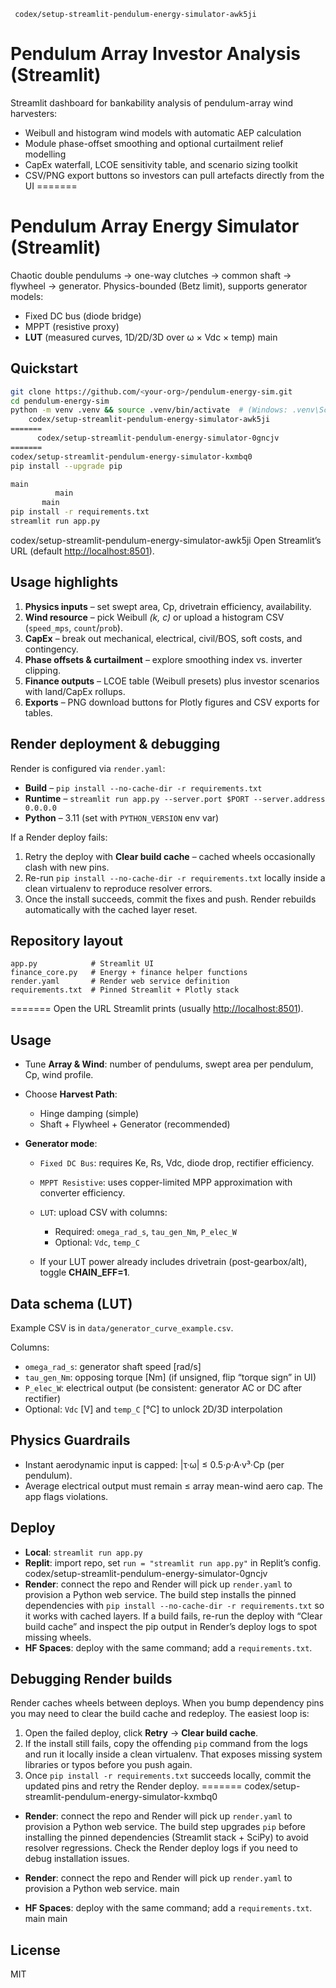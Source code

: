      codex/setup-streamlit-pendulum-energy-simulator-awk5ji
# Pendulum Array Investor Analysis (Streamlit)

Streamlit dashboard for bankability analysis of pendulum-array wind harvesters:
- Weibull and histogram wind models with automatic AEP calculation
- Module phase-offset smoothing and optional curtailment relief modelling
- CapEx waterfall, LCOE sensitivity table, and scenario sizing toolkit
- CSV/PNG export buttons so investors can pull artefacts directly from the UI
=======
# Pendulum Array Energy Simulator (Streamlit)

Chaotic double pendulums → one-way clutches → common shaft → flywheel → generator.
Physics-bounded (Betz limit), supports generator models:
- Fixed DC bus (diode bridge)
- MPPT (resistive proxy)
- **LUT** (measured curves, 1D/2D/3D over ω × Vdc × temp)
      main

## Quickstart

```bash
git clone https://github.com/<your-org>/pendulum-energy-sim.git
cd pendulum-energy-sim
python -m venv .venv && source .venv/bin/activate  # (Windows: .venv\Scripts\activate)
    codex/setup-streamlit-pendulum-energy-simulator-awk5ji
=======
      codex/setup-streamlit-pendulum-energy-simulator-0gncjv
=======
codex/setup-streamlit-pendulum-energy-simulator-kxmbq0
pip install --upgrade pip

main
          main
       main
pip install -r requirements.txt
streamlit run app.py
```

  codex/setup-streamlit-pendulum-energy-simulator-awk5ji
Open Streamlit’s URL (default [http://localhost:8501](http://localhost:8501)).

## Usage highlights

1. **Physics inputs** – set swept area, Cp, drivetrain efficiency, availability.
2. **Wind resource** – pick Weibull *(k, c)* or upload a histogram CSV (`speed_mps`, `count`/`prob`).
3. **CapEx** – break out mechanical, electrical, civil/BOS, soft costs, and contingency.
4. **Phase offsets & curtailment** – explore smoothing index vs. inverter clipping.
5. **Finance outputs** – LCOE table (Weibull presets) plus investor scenarios with land/CapEx rollups.
6. **Exports** – PNG download buttons for Plotly figures and CSV exports for tables.

## Render deployment & debugging

Render is configured via `render.yaml`:

- **Build** – `pip install --no-cache-dir -r requirements.txt`
- **Runtime** – `streamlit run app.py --server.port $PORT --server.address 0.0.0.0`
- **Python** – 3.11 (set with `PYTHON_VERSION` env var)

If a Render deploy fails:

1. Retry the deploy with **Clear build cache** – cached wheels occasionally clash with new pins.
2. Re-run `pip install --no-cache-dir -r requirements.txt` locally inside a clean virtualenv to reproduce resolver errors.
3. Once the install succeeds, commit the fixes and push. Render rebuilds automatically with the cached layer reset.

## Repository layout

```
app.py            # Streamlit UI
finance_core.py   # Energy + finance helper functions
render.yaml       # Render web service definition
requirements.txt  # Pinned Streamlit + Plotly stack
```
=======
Open the URL Streamlit prints (usually [http://localhost:8501](http://localhost:8501)).

## Usage

* Tune **Array & Wind**: number of pendulums, swept area per pendulum, Cp, wind profile.
* Choose **Harvest Path**:

  * Hinge damping (simple)
  * Shaft + Flywheel + Generator (recommended)
* **Generator mode**:

  * `Fixed DC Bus`: requires Ke, Rs, Vdc, diode drop, rectifier efficiency.
  * `MPPT Resistive`: uses copper-limited MPP approximation with converter efficiency.
  * `LUT`: upload CSV with columns:

    * Required: `omega_rad_s`, `tau_gen_Nm`, `P_elec_W`
    * Optional: `Vdc`, `temp_C`
  * If your LUT power already includes drivetrain (post-gearbox/alt), toggle **CHAIN_EFF=1**.

## Data schema (LUT)

Example CSV is in `data/generator_curve_example.csv`.

Columns:

* `omega_rad_s`: generator shaft speed [rad/s]
* `tau_gen_Nm`: opposing torque [Nm] (if unsigned, flip “torque sign” in UI)
* `P_elec_W`: electrical output (be consistent: generator AC or DC after rectifier)
* Optional: `Vdc` [V] and `temp_C` [°C] to unlock 2D/3D interpolation

## Physics Guardrails

* Instant aerodynamic input is capped: |τ·ω| ≤ 0.5·ρ·A·v³·Cp (per pendulum).
* Average electrical output must remain ≤ array mean-wind aero cap. The app flags violations.

## Deploy

* **Local**: `streamlit run app.py`
* **Replit**: import repo, set `run = "streamlit run app.py"` in Replit’s config.
    codex/setup-streamlit-pendulum-energy-simulator-0gncjv
* **Render**: connect the repo and Render will pick up `render.yaml` to provision a Python web service. The build step installs the pinned dependencies with `pip install --no-cache-dir -r requirements.txt` so it works with cached layers. If a build fails, re-run the deploy with “Clear build cache” and inspect the pip output in Render’s deploy logs to spot missing wheels.
* **HF Spaces**: deploy with the same command; add a `requirements.txt`.

## Debugging Render builds

Render caches wheels between deploys. When you bump dependency pins you may need to clear the build cache and redeploy. The easiest loop is:

1. Open the failed deploy, click **Retry** → **Clear build cache**.
2. If the install still fails, copy the offending `pip` command from the logs and run it locally inside a clean virtualenv. That exposes
   missing system libraries or typos before you push again.
3. Once `pip install -r requirements.txt` succeeds locally, commit the updated pins and retry the Render deploy.
=======
 codex/setup-streamlit-pendulum-energy-simulator-kxmbq0
* **Render**: connect the repo and Render will pick up `render.yaml` to provision a Python web service. The build step upgrades `pip` before installing the pinned dependencies (Streamlit stack + SciPy) to avoid resolver regressions. Check the Render deploy logs if you need to debug installation issues.

* **Render**: connect the repo and Render will pick up `render.yaml` to provision a Python web service.
      main
* **HF Spaces**: deploy with the same command; add a `requirements.txt`.     main
    main

## License

MIT
